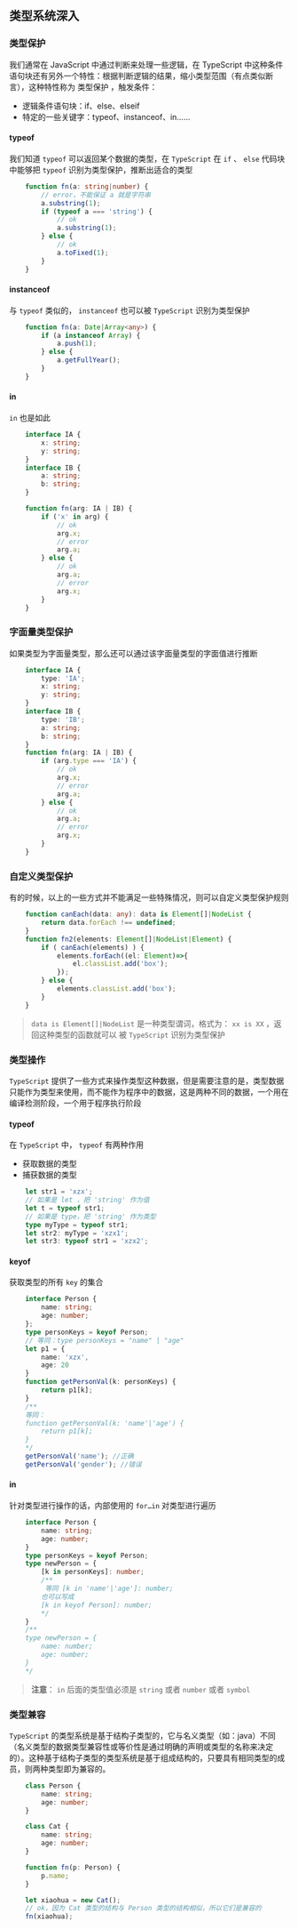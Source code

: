 ## 类型系统深⼊

### 类型保护
我们通常在 JavaScript 中通过判断来处理⼀些逻辑，在 TypeScript 中这种条件语句块还有另外⼀个特性：根据判断逻辑的结果，缩⼩类型范围（有点类似断⾔），这种特性称为 类型保护 ，触发条件：
- 逻辑条件语句块：if、else、elseif
- 特定的⼀些关键字：typeof、instanceof、in……

#### typeof
我们知道 `typeof` 可以返回某个数据的类型，在 `TypeScript` 在 `if` 、 `else` 代码块中能够把 `typeof` 识别为类型保护，推断出适合的类型
```ts
    function fn(a: string|number) {
        // error，不能保证 a 就是字符串
        a.substring(1);
        if (typeof a === 'string') {
            // ok
            a.substring(1);
        } else {
            // ok
            a.toFixed(1);
        }
    }
```

#### instanceof
与 `typeof` 类似的， `instanceof` 也可以被 `TypeScript` 识别为类型保护
```ts
    function fn(a: Date|Array<any>) {
        if (a instanceof Array) {
            a.push(1);
        } else {
            a.getFullYear();
        }
    }
```

#### in
`in` 也是如此
```ts
    interface IA {
        x: string;
        y: string;
    }
    interface IB {
        a: string;
        b: string;
    }

    function fn(arg: IA | IB) {
        if ('x' in arg) {
            // ok
            arg.x;
            // error
            arg.a;
        } else {
            // ok
            arg.a;
            // error
            arg.x;
        }
    }
```

### 字⾯量类型保护
如果类型为字⾯量类型，那么还可以通过该字⾯量类型的字⾯值进⾏推断
```ts
    interface IA {
        type: 'IA';
        x: string;
        y: string;
    }
    interface IB {
        type: 'IB';
        a: string;
        b: string;
    }
    function fn(arg: IA | IB) {
        if (arg.type === 'IA') {
            // ok
            arg.x;
            // error
            arg.a;
        } else {
            // ok
            arg.a;
            // error
            arg.x;
        }
    }
```

### ⾃定义类型保护
有的时候，以上的⼀些⽅式并不能满⾜⼀些特殊情况，则可以⾃定义类型保护规则
```ts
    function canEach(data: any): data is Element[]|NodeList {
        return data.forEach !== undefined;
    }
    function fn2(elements: Element[]|NodeList|Element) {
        if ( canEach(elements) ) {
            elements.forEach((el: Element)=>{
                el.classList.add('box');
            });
        } else {
            elements.classList.add('box');
        }
    }
```
> `data is Element[]|NodeList` 是⼀种类型谓词，格式为： `xx is XX` ，返回这种类型的函数就可以
被 `TypeScript` 识别为类型保护

### 类型操作
`TypeScript` 提供了⼀些⽅式来操作类型这种数据，但是需要注意的是，类型数据只能作为类型来使⽤，⽽不能作为程序中的数据，这是两种不同的数据，⼀个⽤在编译检测阶段，⼀个⽤于程序执⾏阶段

#### typeof
在 `TypeScript` 中， `typeof` 有两种作⽤
- 获取数据的类型
- 捕获数据的类型
```ts
    let str1 = 'xzx';
    // 如果是 let ，把 'string' 作为值
    let t = typeof str1;
    // 如果是 type，把 'string' 作为类型
    type myType = typeof str1;
    let str2: myType = 'xzx1';
    let str3: typeof str1 = 'xzx2';
```

#### keyof
获取类型的所有 `key` 的集合
```ts
    interface Person {
        name: string;
        age: number;
    };
    type personKeys = keyof Person;
    // 等同：type personKeys = "name" | "age"
    let p1 = {
        name: 'xzx',
        age: 20
    }
    function getPersonVal(k: personKeys) {
        return p1[k];
    }
    /**
    等同：
    function getPersonVal(k: 'name'|'age') {
        return p1[k];
    }
    */
    getPersonVal('name'); //正确
    getPersonVal('gender'); //错误
```

#### in
针对类型进⾏操作的话，内部使⽤的 `for…in` 对类型进⾏遍历
```ts
    interface Person {
        name: string;
        age: number;
    }
    type personKeys = keyof Person;
    type newPerson = {
        [k in personKeys]: number;
        /**
         等同 [k in 'name'|'age']: number;
        也可以写成
        [k in keyof Person]: number;
        */
    }
    /**
    type newPerson = {
        name: number;
        age: number;
    }
    */
```
> **注意**： `in` 后⾯的类型值必须是 `string` 或者 `number` 或者 `symbol`

### 类型兼容
`TypeScript` 的类型系统是基于结构⼦类型的，它与名义类型（如：java）不同（名义类型的数据类型兼容性或等价性是通过明确的声明或类型的名称来决定的）。这种基于结构⼦类型的类型系统是基于组成结构的，只要具有相同类型的成员，则两种类型即为兼容的。
```ts
    class Person {
        name: string;
        age: number;
    }

    class Cat {
        name: string;
        age: number;
    }

    function fn(p: Person) {
        p.name;
    }

    let xiaohua = new Cat();
    // ok，因为 Cat 类型的结构与 Person 类型的结构相似，所以它们是兼容的
    fn(xiaohua);
```